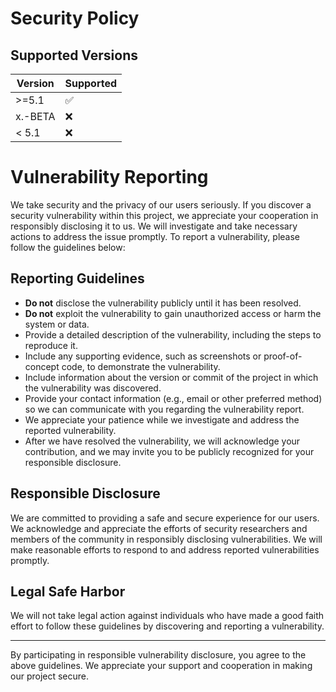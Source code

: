 # Security Policy

## Supported Versions

| Version | Supported          |
| ------- | ------------------ |
| >=5.1   | :white_check_mark: |
| x.-BETA | :x:                |
| < 5.1   | :x:                |

# Vulnerability Reporting

We take security and the privacy of our users seriously. If you discover a security vulnerability within this project, we appreciate your cooperation in responsibly disclosing it to us. We will investigate and take necessary actions to address the issue promptly. To report a vulnerability, please follow the guidelines below:

## Reporting Guidelines

- **Do not** disclose the vulnerability publicly until it has been resolved.
- **Do not** exploit the vulnerability to gain unauthorized access or harm the system or data.
- Provide a detailed description of the vulnerability, including the steps to reproduce it.
- Include any supporting evidence, such as screenshots or proof-of-concept code, to demonstrate the vulnerability.
- Include information about the version or commit of the project in which the vulnerability was discovered.
- Provide your contact information (e.g., email or other preferred method) so we can communicate with you regarding the vulnerability report.
- We appreciate your patience while we investigate and address the reported vulnerability.
- After we have resolved the vulnerability, we will acknowledge your contribution, and we may invite you to be publicly recognized for your responsible disclosure.

## Responsible Disclosure

We are committed to providing a safe and secure experience for our users. We acknowledge and appreciate the efforts of security researchers and members of the community in responsibly disclosing vulnerabilities. We will make reasonable efforts to respond to and address reported vulnerabilities promptly.

## Legal Safe Harbor

We will not take legal action against individuals who have made a good faith effort to follow these guidelines by discovering and reporting a vulnerability.

---

By participating in responsible vulnerability disclosure, you agree to the above guidelines. We appreciate your support and cooperation in making our project secure.
